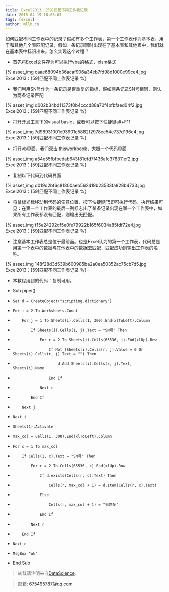 ```yaml
---
title: Excel2013：[59]匹配不同工作表记录
date: 2015-04-19 18:05:03
tags: [excel]
author: mlln.cn
---
```

如何匹配不同工作表中的记录？假如有多个工作表，第一个工作表作为基本表，用于和其他几个表匹配记录，假如一条记录同时出现在了基本表和其他表中，我们就在基本表中标识出来。怎么实现这个过程？

- 首先将Excel文件存为可以执行vba的格式，xlsm格式

{% asset_img caae68094b36acaf906a34eb7fd98d1000e99ce4.jpg Excel2013：[59]匹配不同工作表记录 %}

- 我们利用SN号作为一条记录是否重复的指标，假如两条记录SN号相同，则认为两条记录匹配

{% asset_img d002b34bd11373f0b4cccd88a70f4bfbfaed04f2.jpg Excel2013：[59]匹配不同工作表记录 %}

- 打开开发工具下的visual basic，或者可以按下快捷键alt+F11

{% asset_img 7d98931001e93901e5882f2978ec54e737d196e4.jpg Excel2013：[59]匹配不同工作表记录 %}

- 打开vb界面，我们双击 thisworkbook，大概一个代码界面

{% asset_img a54e55fbfbedab643f81efd7f436afc378311ef2.jpg Excel2013：[59]匹配不同工作表记录 %}

- 复制以下代码到代码界面

{% asset_img d019d2bf6c81800aeb562419b23533fa828b4733.jpg Excel2013：[59]匹配不同工作表记录 %}

- 将鼠标光标移动到代码的任意位置，按下快捷键F5即可执行代码，执行结果可见：在第一个工作表的最后一列标志出了某条记录出现在哪一个工作表中，如果所有工作表都没有匹配，则输出无匹配。

{% asset_img f15e24292df5e0fe79922b165f6034a85fdf72e4.jpg Excel2013：[59]匹配不同工作表记录 %}

- 注意基本工作表总是位于最前面。也是Excel认为的第一个工作表，代码总是用第一个表中的数据与其他表中的数据去匹配，匹配成功则输出工作表的名称。

{% asset_img 148f28d3d539b600985ba2a0ea50352ac75cb7d5.jpg Excel2013：[59]匹配不同工作表记录 %}

- 本教程用到的代码：复制可用。

- Sub pipei()

-     Set d = CreateObject("scripting.dictionary")

-     For i = 2 To Worksheets.Count

-         For j = 1 To Sheets(i).Cells(1, 300).End(xlToLeft).Column

-             If Sheets(i).Cells(1, j).Text = "SN号" Then

-                 For r = 2 To Sheets(i).Cells(65536, j).End(xlUp).Row

-                     If Not (Sheets(i).Cells(r, j).Value = 0 Or Sheets(i).Cells(r, j).Text = "") Then

-                         d.Add Sheets(i).Cells(r, j).Text, Sheets(i).Name

-                     End If

-                 Next r

-             End If

-         Next j

-     Next i

-     Sheets(1).Activate

-     max_col = Cells(1, 300).End(xlToLeft).Column

-     For c = 1 To max_col

-         If Cells(1, c).Text = "SN号" Then

-             For r = 2 To Cells(65536, c).End(xlUp).Row

-                 If d.exists(Cells(r, c).Text) Then

-                     Cells(r, max_col + 1) = d.Item(Cells(r, c).Text)

-                 Else

-                     Cells(r, max_col + 1) = "无匹配"

-                 End If

-             Next r

-         End If

-     Next c

-     MsgBox "ok"

- End Sub

> 转载请注明来自[DataScience](http://mlln.cn).

> 邮箱: 675495787@qq.com 
